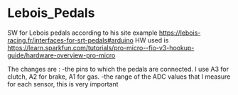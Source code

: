 # Lebois_Pedals
SW for Lebois pedals according to his site example https://lebois-racing.fr/interfaces-for-srt-pedals#arduino
HW used is https://learn.sparkfun.com/tutorials/pro-micro--fio-v3-hookup-guide/hardware-overview-pro-micro

The changes are : 
-the pins to which the pedals are connected. I use A3 for clutch, A2 for brake, A1 for gas.
-the range of the ADC values that I measure for each sensor, this is very important
